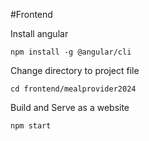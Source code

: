 #Frontend

Install angular

    npm install -g @angular/cli

Change directory to project file

    cd frontend/mealprovider2024

Build and Serve as a website

    npm start